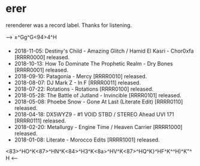 # erer
rerenderer was a record label.  Thanks for listening.

--> ±^Gg^G<94>4^H

- 2018-11-05: Destiny's Child - Amazing Glitch / Hamid El Kasri - Chor0xfa [RRRR0000] released.
- 2018-10-13: How To Dominate The Prophetic Realm - Dry Bones [RRRR0001] released.
- 2018-09-10: Patagonia - Mercy [RRRR0010] released.
- 2018-08-07: DJ Mark Z - In F [RRRR0011] released.
- 2018-07-22: Rotations - Rotations [RRRR0100] released.
- 2018-05-28: The Battle of Jutland - Invincible [RRRR0101] released.
- 2018-05-08: Phoebe Snow - Gone At Last (Literate Edit) [RRRR0110] released.
- 2018-04-18: DX5WYZ9 - #1 VOID STBD / STEREO Ahead UVI 171 [RRRR0111] released.
- 2018-02-20: Metallurgy - Engine Time / Heaven Carrier [RRRR1000] released.
- 2018-01-08: Literate - Morocco Edits [RRRR1001] released.

<83>^HO^K<87>^HN^K<84>^H3^K<8a>^HV^K<87>^HQ^K}^HF^K^^H)^K"^H <--
